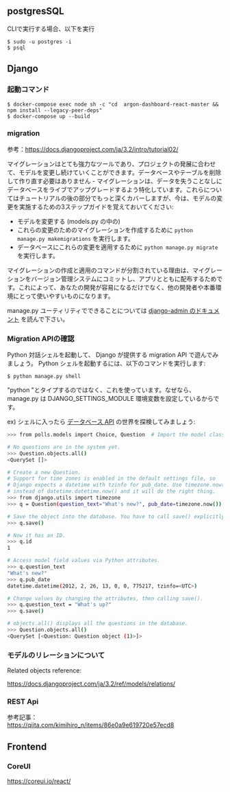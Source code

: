 ## postgresSQL

CLIで実行する場合、以下を実行
```
$ sudo -u postgres -i
$ psql
```

## Django

### 起動コマンド

```
$ docker-compose exec node sh -c "cd  argon-dashboard-react-master && npm install --legacy-peer-deps"
$ docker-compose up --build
```


### migration
参考：https://docs.djangoproject.com/ja/3.2/intro/tutorial02/

マイグレーションはとても強力なツールであり、プロジェクトの発展に合わせて、モデルを変更し続けていくことができます。データベースやテーブルを削除して作り直す必要はありません - マイグレーションは、データを失うことなしにデータベースをライブでアップグレードするよう特化しています。これらについてはチュートリアルの後の部分でもっと深くカバーしますが、今は、モデルの変更を実施するための3ステップガイドを覚えておいてください:

* モデルを変更する (models.py の中の)
* これらの変更のためのマイグレーションを作成するために `python manage.py makemigrations` を実行します。
* データベースにこれらの変更を適用するために `python manage.py migrate` を実行します。

マイグレーションの作成と適用のコマンドが分割されている理由は、マイグレーションをバージョン管理システムにコミットし、アプリとともに配布するためです。これによって、あなたの開発が容易になるだけでなく、他の開発者や本番環境にとって使いやすいものになります。

manage.py ユーティリティでできることについては [django-admin のドキュメント](https://docs.djangoproject.com/ja/3.2/ref/django-admin/) を読んで下さい。

### Migration APIの確認

Python 対話シェルを起動して、 Django が提供する migration API で遊んでみましょう。 Python シェルを起動するには、以下のコマンドを実行します:

```
$ python manage.py shell
```
"python "とタイプするのではなく、これを使っています。なぜなら、 manage.py は DJANGO_SETTINGS_MODULE 環境変数を設定しているからです。

ex)
シェルに入ったら [データベース API](https://docs.djangoproject.com/ja/3.2/topics/db/queries/) の世界を探検してみましょう:

```bash
>>> from polls.models import Choice, Question  # Import the model classes we just wrote.

# No questions are in the system yet.
>>> Question.objects.all()
<QuerySet []>

# Create a new Question.
# Support for time zones is enabled in the default settings file, so
# Django expects a datetime with tzinfo for pub_date. Use timezone.now()
# instead of datetime.datetime.now() and it will do the right thing.
>>> from django.utils import timezone
>>> q = Question(question_text="What's new?", pub_date=timezone.now())

# Save the object into the database. You have to call save() explicitly.
>>> q.save()

# Now it has an ID.
>>> q.id
1

# Access model field values via Python attributes.
>>> q.question_text
"What's new?"
>>> q.pub_date
datetime.datetime(2012, 2, 26, 13, 0, 0, 775217, tzinfo=<UTC>)

# Change values by changing the attributes, then calling save().
>>> q.question_text = "What's up?"
>>> q.save()

# objects.all() displays all the questions in the database.
>>> Question.objects.all()
<QuerySet [<Question: Question object (1)>]>
```

### モデルのリレーションについて

Related objects reference:

https://docs.djangoproject.com/ja/3.2/ref/models/relations/

### REST Api
参考記事：<br>
https://qiita.com/kimihiro_n/items/86e0a9e619720e57ecd8

## Frontend

### CoreUI
https://coreui.io/react/
